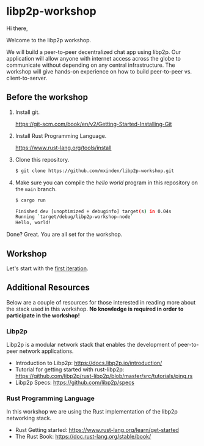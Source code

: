 # libp2p-workshop

Hi there,

Welcome to the libp2p workshop.

We will build a peer-to-peer decentralized chat app using libp2p. Our
application will allow anyone with internet access across the globe to
communicate without depending on any central infrastructure. The workshop will
give hands-on experience on how to build peer-to-peer vs. client-to-server.

## Before the workshop

1. Install git.

   https://git-scm.com/book/en/v2/Getting-Started-Installing-Git

1. Install Rust Programming Language.

   https://www.rust-lang.org/tools/install

1. Clone this repository.

   ```sh
   $ git clone https://github.com/mxinden/libp2p-workshop.git
   ```

1. Make sure you can compile the _hello world_ program in this repository on the
   `main` branch.

   ```sh
   $ cargo run

   Finished dev [unoptimized + debuginfo] target(s) in 0.04s
   Running `target/debug/libp2p-workshop-node`
   Hello, world!
   ```

Done? Great. You are all set for the workshop.

## Workshop

Let's start with the [first iteration](
https://github.com/mxinden/libp2p-workshop/blob/iteration-1/README.md#iteration-1).

## Additional Resources

Below are a couple of resources for those interested in reading more about
the stack used in this workshop.
**No knowledge is required in order to participate in the workshop!**

### Libp2p

Libp2p is a modular network stack that enables the development of peer-to-peer network applications.

- Introduction to Libp2p: <https://docs.libp2p.io/introduction/>
- Tutorial for getting started with rust-libp2p: <https://github.com/libp2p/rust-libp2p/blob/master/src/tutorials/ping.rs>
- Libp2p Specs: <https://github.com/libp2p/specs>

### Rust Programming Language

In this workshop we are using the Rust implementation of the libp2p networking stack.

- Rust Getting started: <https://www.rust-lang.org/learn/get-started>
- The Rust Book: <https://doc.rust-lang.org/stable/book/>
